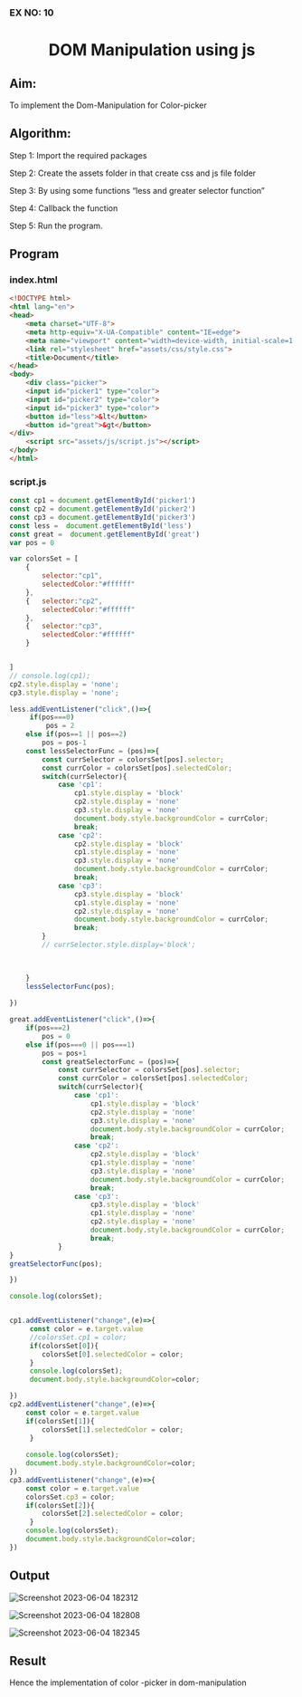 ### EX NO: 10

# <p align="center">DOM Manipulation using js</P>

## Aim:
To implement the Dom-Manipulation for Color-picker

## Algorithm:

Step 1: Import the required packages

Step 2: Create the assets folder in that create css and js file folder

Step 3: By using some functions “less and greater selector function”

Step 4: Callback the function

Step 5: Run the program.
  


## Program

### index.html
```html
<!DOCTYPE html>
<html lang="en">
<head>
    <meta charset="UTF-8">
    <meta http-equiv="X-UA-Compatible" content="IE=edge">
    <meta name="viewport" content="width=device-width, initial-scale=1.0">
    <link rel="stylesheet" href="assets/css/style.css">
    <title>Document</title>
</head>
<body>
    <div class="picker">
    <input id="picker1" type="color">
    <input id="picker2" type="color">
    <input id="picker3" type="color">
    <button id="less">&lt</button>
    <button id="great">&gt</button>
</div>
    <script src="assets/js/script.js"></script>
</body>
</html>


```

### script.js
```js
const cp1 = document.getElementById('picker1')
const cp2 = document.getElementById('picker2')
const cp3 = document.getElementById('picker3')
const less =  document.getElementById('less')
const great =  document.getElementById('great')
var pos = 0

var colorsSet = [
    {
        selector:"cp1",
        selectedColor:"#ffffff"
    },
    {   selector:"cp2",
        selectedColor:"#ffffff"
    },
    {   selector:"cp3",
        selectedColor:"#ffffff"
    }


]
// console.log(cp1);
cp2.style.display = 'none';
cp3.style.display = 'none';

less.addEventListener("click",()=>{
     if(pos===0)
         pos = 2
    else if(pos==1 || pos==2)
        pos = pos-1
    const lessSelectorFunc = (pos)=>{
        const currSelector = colorsSet[pos].selector;
        const currColor = colorsSet[pos].selectedColor;
        switch(currSelector){
            case 'cp1':
                cp1.style.display = 'block'
                cp2.style.display = 'none'
                cp3.style.display = 'none'
                document.body.style.backgroundColor = currColor;
                break;
            case 'cp2':
                cp2.style.display = 'block'
                cp1.style.display = 'none'
                cp3.style.display = 'none'
                document.body.style.backgroundColor = currColor;
                break;
            case 'cp3':
                cp3.style.display = 'block'
                cp1.style.display = 'none'
                cp2.style.display = 'none'
                document.body.style.backgroundColor = currColor;
                break;
        }
        // currSelector.style.display='block';
        
        

    }
    lessSelectorFunc(pos);
    
})

great.addEventListener("click",()=>{
    if(pos===2)
        pos = 0
    else if(pos===0 || pos===1)
        pos = pos+1        
        const greatSelectorFunc = (pos)=>{
            const currSelector = colorsSet[pos].selector;
            const currColor = colorsSet[pos].selectedColor;
            switch(currSelector){
                case 'cp1':
                    cp1.style.display = 'block'
                    cp2.style.display = 'none'
                    cp3.style.display = 'none'
                    document.body.style.backgroundColor = currColor;
                    break;
                case 'cp2':
                    cp2.style.display = 'block'
                    cp1.style.display = 'none'
                    cp3.style.display = 'none'
                    document.body.style.backgroundColor = currColor;
                    break;
                case 'cp3':
                    cp3.style.display = 'block'
                    cp1.style.display = 'none'
                    cp2.style.display = 'none'
                    document.body.style.backgroundColor = currColor;
                    break;
            }
}
greatSelectorFunc(pos);

})

console.log(colorsSet);


cp1.addEventListener("change",(e)=>{
     const color = e.target.value
     //colorsSet.cp1 = color;
     if(colorsSet[0]){
        colorsSet[0].selectedColor = color;
     }
     console.log(colorsSet);
     document.body.style.backgroundColor=color;

})
cp2.addEventListener("change",(e)=>{
    const color = e.target.value
    if(colorsSet[1]){
        colorsSet[1].selectedColor = color;
     }
   
    console.log(colorsSet);
    document.body.style.backgroundColor=color;
})
cp3.addEventListener("change",(e)=>{
    const color = e.target.value
    colorsSet.cp3 = color;
    if(colorsSet[2]){
        colorsSet[2].selectedColor = color;
     }
    console.log(colorsSet);
    document.body.style.backgroundColor=color;
})
```

## Output

![Screenshot 2023-06-04 182312](https://github.com/Gowri4622/dom/assets/75235455/e2c7537e-e4ae-4384-aff2-8fb0459b616a)

![Screenshot 2023-06-04 182808](https://github.com/Gowri4622/dom/assets/75235455/7d352b69-ce0f-48c6-b6dd-c2c0932b8745)

![Screenshot 2023-06-04 182345](https://github.com/Gowri4622/dom/assets/75235455/f50ec7cf-e1fb-46f7-a09b-e3e8f440a781)


## Result
Hence the implementation of color -picker in dom-manipulation
